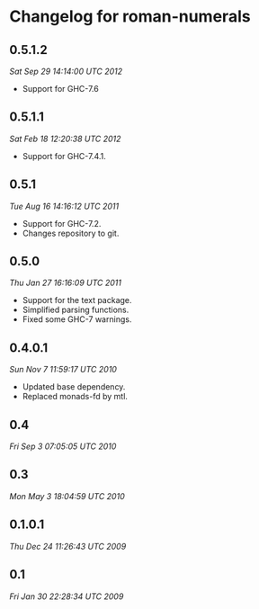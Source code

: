 Changelog for roman-numerals
============================

0.5.1.2
-------

*Sat Sep 29 14:14:00 UTC 2012*

- Support for GHC-7.6

0.5.1.1
-------

*Sat Feb 18 12:20:38 UTC 2012*

- Support for GHC-7.4.1.


0.5.1
-----

*Tue Aug 16 14:16:12 UTC 2011*

- Support for GHC-7.2.
- Changes repository to git.


0.5.0
-----

*Thu Jan 27 16:16:09 UTC 2011*

- Support for the text package.
- Simplified parsing functions.
- Fixed some GHC-7 warnings.


0.4.0.1
-------

*Sun Nov 7 11:59:17 UTC 2010*

- Updated base dependency.
- Replaced monads-fd by mtl.


0.4
---

*Fri Sep 3 07:05:05 UTC 2010*


0.3
---

*Mon May 3 18:04:59 UTC 2010*


0.1.0.1
-------

*Thu Dec 24 11:26:43 UTC 2009*


0.1
---

*Fri Jan 30 22:28:34 UTC 2009*
